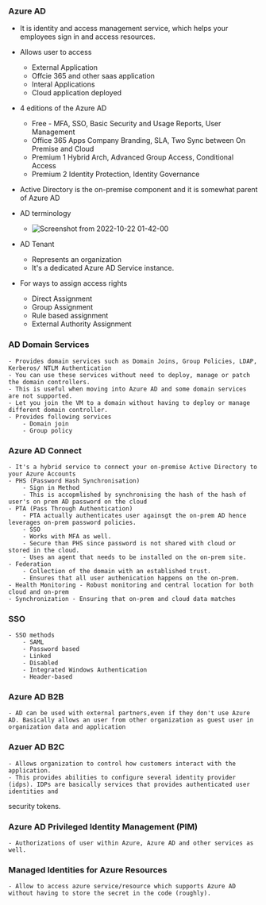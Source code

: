 ### Azure AD
- It is identity and access management service, which helps your employees sign in and access resources.
- Allows user to access
	- External Application 
	- Offcie 365 and other saas application
	- Interal Applications
	- Cloud application deployed 

- 4 editions of the Azure AD
	- Free - MFA, SSO, Basic Security and Usage Reports, User Management
	- Office 365 Apps Company Branding, SLA, Two Sync between On Premise and Cloud
	- Premium 1 Hybrid Arch, Advanced Group Access, Conditional Access
	- Premium 2 Identity Protection, Identity Governance
- Active Directory is the on-premise component and it is somewhat parent of Azure AD

- AD terminology
	- ![Screenshot from 2022-10-22 01-42-00](https://user-images.githubusercontent.com/36666451/197324003-1f612d0c-8258-49e0-83e0-0cdd8d0c7288.png)

- AD Tenant
	- Represents an organization
	- It's a dedicated Azure AD Service instance.

- For ways to assign access rights 
	- Direct Assignment
	- Group Assignment
	- Rule based assignment
	- External Authority Assignment

### AD Domain Services 
	- Provides domain services such as Domain Joins, Group Policies, LDAP, Kerberos/ NTLM Authentication
	- You can use these services without need to deploy, manage or patch the domain controllers.
	- This is useful when moving into Azure AD and some domain services are not supported.	
	- Let you join the VM to a domain without having to deploy or manage different domain controller.
	- Provides following services 
		- Domain join
		- Group policy

### Azure AD Connect
	- It's a hybrid service to connect your on-premise Active Directory to your Azure Accounts
	- PHS (Password Hash Synchronisation)
		- Sign in Method
		- This is accopmlished by synchronising the hash of the hash of user's on prem AD password on the cloud
	- PTA (Pass Through Authentication)
		- PTA actually authenticates user againsgt the on-prem AD hence leverages on-prem password policies.
		- SSO
		- Works with MFA as well.
		- Secure than PHS since password is not shared with cloud or stored in the cloud.
		- Uses an agent that needs to be installed on the on-prem site.
	- Federation
		- Collection of the domain with an established trust.
		- Ensures that all user authenication happens on the on-prem.
	- Health Monitoring - Robust monitoring and central location for both cloud and on-prem
	- Synchronization - Ensuring that on-prem and cloud data matches		

### SSO 
	- SSO methods
		- SAML
		- Password based
		- Linked
		- Disabled
		- Integrated Windows Authentication
		- Header-based

### Azure AD B2B
	- AD can be used with external partners,even if they don't use Azure AD. Basically allows an user from other organization as guest user in organization data and application

### Azuer AD B2C 
	- Allows organization to control how customers interact with the application.
	- This provides abilities to configure several identity provider (idps). IDPs are basically services that provides authenticated user identities and 
security tokens.

### Azure AD Privileged Identity Management (PIM)
	- Authorizations of user within Azure, Azure AD and other services as well.

### Managed Identities for Azure Resources
	- Allow to access azure service/resource which supports Azure AD without having to store the secret in the code (roughly).

